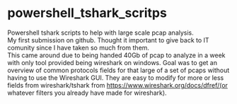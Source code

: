 # powershell_tshark_scritps
Powershell tshark scripts to help with large scale pcap analysis.  
My first submission on github. Thought it important to give back to IT comunity since I have taken so much from them.  
This came around due to being handed 40Gb of pcap to analyze in a week with only tool provided being wireshark on windows. Goal was to get an overview of common protocols fields for that large of a set of pcaps without having to use the Wireshark GUI. They are easy to modify for more or less fields from wireshark/tshark from https://www.wireshark.org/docs/dfref/(or whatever filters you already have made for wireshark).
